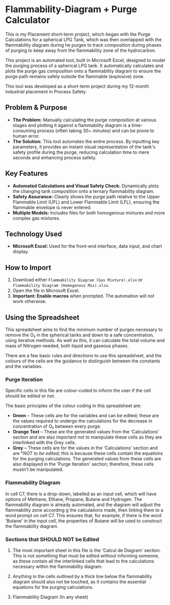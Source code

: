 # Flammability-Diagram + Purge Calculator
This is my Placement short-term project, which began with the Purge Calculations for a spherical LPG Tank, which was then overlapped with the flammability diagram during he purges to track composition during phases of purging to keep away from the flammability zone of the hydrocarbon.

This project is an automated tool, built in Microsoft Excel, designed to model the purging process of a spherical LPG tank. It automatically calculates and plots the purge gas composition onto a flammability diagram to ensure the purge path remains safely outside the flammable (explosive) zone.

This tool was developed as a short-term project during my 12-month industrial placement in Process Safety.

## Problem & Purpose

* **The Problem:** Manually calculating the purge composition at various stages and plotting it against a flammability diagram is a time-consuming process (often taking 30+ minutes) and can be prone to human error.
* **The Solution:** This tool automates the entire process. By inputting key parameters, it provides an instant visual representation of the tank's safety profile during the purge, reducing calculation time to mere seconds and enhancing process safety.

## Key Features

* **Automated Calculations and Visual Safety Check:** Dynamically plots the changing tank composition onto a ternary flammability diagram.
* **Safety Assurance:** Clearly shows the purge path relative to the Upper Flammable Limit (UFL) and Lower Flammable Limit (LFL), ensuring the flammable envelope is never entered.
* **Multiple Models:** Includes files for both homogenous mixtures and more complex gas mixtures.

## Technology Used

* **Microsoft Excel:** Used for the front-end interface, data input, and chart display.

## How to Import

1.  Download either `Flammability Diagram (Gas Mixture).xlsx` or `Flammability Diagram (Homogenous Mix).xlsx`.
2.  Open the file in Microsoft Excel.
3.  **Important: Enable macros** when prompted. The automation will not work otherwise.

## Using the Spreadsheet

This spreadsheet aims to find the minimum number of purges necessary to remove the O₂ in the spherical tanks and down to a safe concentration, using iterative methods. As well as this, it can calculate the total volume and mass of Nitrogen needed, both liquid and gaseous phases.

There are a few basic rules and directions to use this spreadsheet, and the colours of the cells are the guidance to distinguish between the constants and the variables.

### Purge Iteration

Specific cells in this file are colour-coded to inform the user if the cell should be edited or not.

The basic principles of the colour coding in this spreadsheet are:

* **Green** – These cells are for the variables and can be edited; these are the values required to undergo the calculations for the decrease in concentration of O₂ between every purge.
* **Orange Text** – These are the generated values from the 'Calculations' section and are also important not to manipulate these cells as they are interlinked with the Grey cells.
* **Grey** – These cells are for the values in the 'Calculations' section and are **NOT to be edited*; this is because these cells contain the equations for the purging calculations. The generated values from these cells are also displayed in the 'Purge Iteration' section; therefore, these cells mustn't be manipulated.

### Flammability Diagram

In cell C7, there is a drop-down, labelled as an input cell, which will have options of Methane, Ethane, Propane, Butane and Hydrogen. The flammability diagram is already automated, and the diagram will adjust the flammability zone according g the calculations made, then linking them to a word prompt on cell C7. This ensures that, for example, if there is the word 'Butane' in the input cell, the properties of Butane will be used to construct the flammability diagram.

### Sections that **SHOULD NOT** be Edited

1) The most important sheet in this file is the 'Calcul de Diagram' section. This is not something that must be edited without informing someone, as these contain all the interlinked cells that lead to the calculations necessary within the flammability diagram.

2) Anything in the cells outlined by a thick line below the flammability diagram should also not be touched, as it contains the essential equations for the purging calculations.

3) Flammability Diagram (In any sheet)

